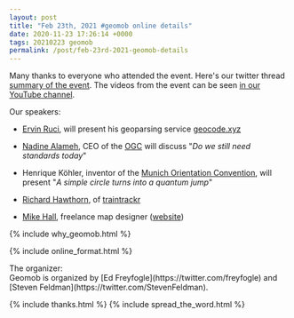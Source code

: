```yaml
--- 
layout: post
title: "Feb 23th, 2021 #geomob online details"
date: 2020-11-23 17:26:14 +0000
tags: 20210223 geomob
permalink: /post/feb-23rd-2021-geomob-details
---
```


Many thanks to everyone who attended the event. 
Here's our twitter thread [summary of the event](https://twitter.com/geomob/status/1364222390817882120). The videos from the event can be seen <a href="https://www.youtube.com/channel/UCI2eXLC6z4k4K9EvFcHfL5g">in our YouTube channel</a>. 

<div class="heading">Our speakers:</div>

* [Ervin Ruci](https://twitter.com/geolytica), will present his geoparsing service [geocode.xyz](https://geocode.xyz/)

* [Nadine Alameh](https://twitter.com/nadinesa), CEO of the [OGC](https://www.ogc.org) will discuss "_Do we still need standards today_"

* Henrique Köhler, inventor of the [Munich Orientation Convention](http://www.volksnav.de), will present "_A simple circle turns into a quantum jump_"

* [Richard Hawthorn](https://twitter.com/richardhawthorn), of [traintrackr](https://www.traintrackr.io)

* [Mike Hall](https://twitter.com/thisismikehall), freelance map designer ([website](https://www.thisismikehall.com))

{% include why_geomob.html %}

{% include online_format.html %}
<div class="heading">The organizer:</div>
Geomob is organized by [Ed Freyfogle](https://twitter.com/freyfogle) and
[Steven Feldman](https://twitter.com/StevenFeldman).

{% include thanks.html %}
{% include spread_the_word.html %}
